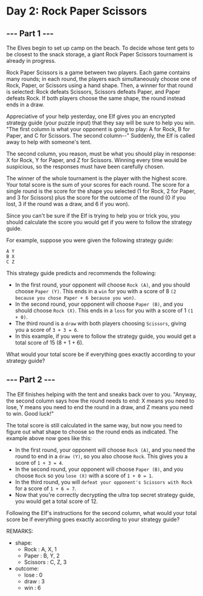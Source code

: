 # Day 2: Rock Paper Scissors 


## --- Part 1 ---

The Elves begin to set up camp on the beach. To decide whose tent gets to be closest to the snack storage, a giant Rock Paper Scissors tournament is already in progress.

Rock Paper Scissors is a game between two players. Each game contains many rounds; in each round, the players each simultaneously choose one of Rock, Paper, or Scissors using a hand shape. Then, a winner for that round is selected: Rock defeats Scissors, Scissors defeats Paper, and Paper defeats Rock. If both players choose the same shape, the round instead ends in a draw.

Appreciative of your help yesterday, one Elf gives you an encrypted strategy guide (your puzzle input) that they say will be sure to help you win. "The first column is what your opponent is going to play: A for Rock, B for Paper, and C for Scissors. The second column--" Suddenly, the Elf is called away to help with someone's tent.

The second column, you reason, must be what you should play in response: X for Rock, Y for Paper, and Z for Scissors. Winning every time would be suspicious, so the responses must have been carefully chosen.

The winner of the whole tournament is the player with the highest score. Your total score is the sum of your scores for each round. The score for a single round is the score for the shape you selected (1 for Rock, 2 for Paper, and 3 for Scissors) plus the score for the outcome of the round (0 if you lost, 3 if the round was a draw, and 6 if you won).

Since you can't be sure if the Elf is trying to help you or trick you, you should calculate the score you would get if you were to follow the strategy guide.

For example, suppose you were given the following strategy guide:

```A Y```   
```B X```   
```C Z```   

This strategy guide predicts and recommends the following:
- In the first round, your opponent will choose ```Rock (A)```, and you should choose ```Paper (Y)```. This ends in a ```win``` for you with a score of 8 ```(2 because you chose Paper + 6 because you won)```.
- In the second round, your opponent will choose ```Paper (B)```, and you should choose ```Rock (X)```. This ends in a ```loss``` for you with a score of 1 ```(1 + 0)```.
- The third round is a ```draw``` with both players choosing ```Scissors```, giving you a score of ```3 + 3 = 6```.
- In this example, if you were to follow the strategy guide, you would get a total score of 15 (8 + 1 + 6).

What would your total score be if everything goes exactly according to your strategy guide?


## --- Part 2 ---

The Elf finishes helping with the tent and sneaks back over to you. "Anyway, the second column says how the round needs to end: X means you need to lose, Y means you need to end the round in a draw, and Z means you need to win. Good luck!"

The total score is still calculated in the same way, but now you need to figure out what shape to choose so the round ends as indicated. The example above now goes like this:

- In the first round, your opponent will choose ```Rock (A)```, and you need the round to end in a ```draw (Y)```, so you also choose ```Rock```. This gives you a score of ```1 + 3 = 4```.
- In the second round, your opponent will choose ```Paper (B)```, and you choose ```Rock``` so you ```lose (X)``` with a score of ```1 + 0 = 1```.
- In the third round, you will ```defeat your opponent's Scissors with Rock``` for a score of ```1 + 6 = 7```.
- Now that you're correctly decrypting the ultra top secret strategy guide, you would get a total score of 12.

Following the Elf's instructions for the second column, what would your total score be if everything goes exactly according to your strategy guide?

REMARKS:
- shape:
  - Rock : A, X, 1
  - Paper : B, Y, 2
  - Scissors : C, Z, 3
- outcome:
  - lose : 0
  - draw : 3
  - win : 6